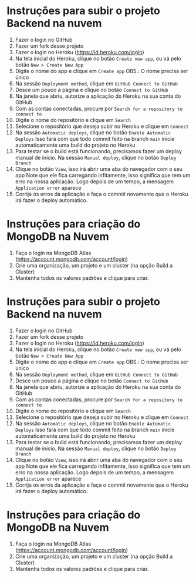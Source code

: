 # Instruções para subir o projeto Backend na nuvem

1. Fazer o login no GitHub
2. Fazer um fork desse projeto
3. Fazer o login no Heroku (https://id.heroku.com/login)
4. Na tela inicial do Heroku, clique no botão `Create new app`, ou vá pelo botão `New > Create New App`
5. Digite o nome do app e clique em `Create app`
  OBS.: O nome precisa ser único
6. Na sessão `Deployment method`, clique em `GitHub Connect to GitHub`
7. Desce um pouco a página e clique no botão `Connect to GitHub`
8. Na janela que abriu, autorize a aplicação do Heroku na sua conta do GitHub
9. Com as contas conectadas, procure por `Search for a repository to connect to`
10. Digite o nome do repositório e clique em `Search`
11. Selecione o repositório que deseja subir no Heroku e clique em `Connect`
12. Na sessão `Automatic deploys`, clique no botão `Enable Automatic Deploys`
  Isso fará com que todo commit feito na branch `main` inicie automaticamente uma build do projeto no Heroku
13. Para testar se o build está funcionando, precisamos fazer um deploy manual de início. Na sessão `Manual deploy`, clique no botão `Deploy Branch`
14. Clique no botão `View`, isso irá abrir uma aba do navegador com o seu app
  Note que ele fica carregando infitamente, isso significa que tem um erro na nossa aplicação. Logo depois de um tempo, a mensagem `Application error` aparece
15. Corrija os erros da aplicação e faça o commit novamente que o Heroku irá fazer o deploy automático.

# Instruções para criação do MongoDB na Nuvem

1. Faça o login na MongoDB Atlas (https://account.mongodb.com/account/login)
2. Crie uma organização, um projeto e um cluster (na opção Build a Cluster)
3. Mantenha todos os valores padrões e clique para criar.
# Instruções para subir o projeto Backend na nuvem

1. Fazer o login no GitHub
2. Fazer um fork desse projeto
3. Fazer o login no Heroku (https://id.heroku.com/login)
4. Na tela inicial do Heroku, clique no botão `Create new app`, ou vá pelo botão `New > Create New App`
5. Digite o nome do app e clique em `Create app`
  OBS.: O nome precisa ser único
6. Na sessão `Deployment method`, clique em `GitHub Connect to GitHub`
7. Desce um pouco a página e clique no botão `Connect to GitHub`
8. Na janela que abriu, autorize a aplicação do Heroku na sua conta do GitHub
9. Com as contas conectadas, procure por `Search for a repository to connect to`
10. Digite o nome do repositório e clique em `Search`
11. Selecione o repositório que deseja subir no Heroku e clique em `Connect`
12. Na sessão `Automatic deploys`, clique no botão `Enable Automatic Deploys`
  Isso fará com que todo commit feito na branch `main` inicie automaticamente uma build do projeto no Heroku
13. Para testar se o build está funcionando, precisamos fazer um deploy manual de início. Na sessão `Manual deploy`, clique no botão `Deploy Branch`
14. Clique no botão `View`, isso irá abrir uma aba do navegador com o seu app
  Note que ele fica carregando infitamente, isso significa que tem um erro na nossa aplicação. Logo depois de um tempo, a mensagem `Application error` aparece
15. Corrija os erros da aplicação e faça o commit novamente que o Heroku irá fazer o deploy automático.

# Instruções para criação do MongoDB na Nuvem

1. Faça o login na MongoDB Atlas (https://account.mongodb.com/account/login)
2. Crie uma organização, um projeto e um cluster (na opção Build a Cluster)
3. Mantenha todos os valores padrões e clique para criar.
